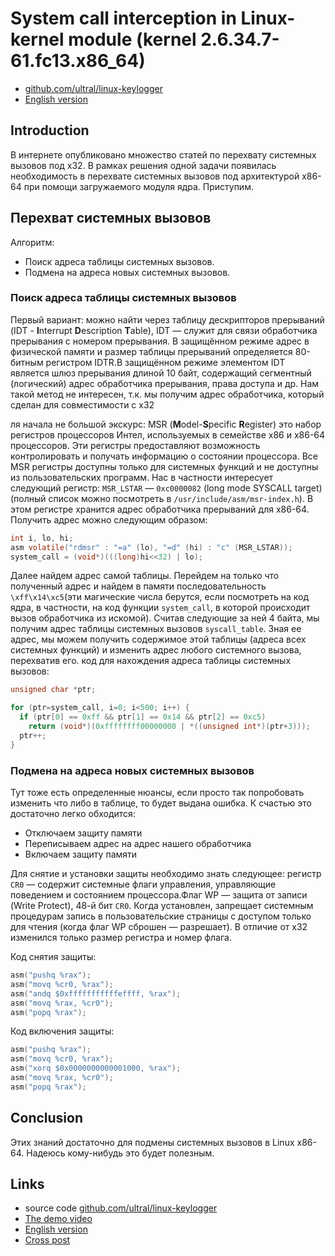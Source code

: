 # System call interception in Linux-kernel module (kernel 2.6.34.7-61.fc13.x86_64)

* [github.com/ultral/linux-keylogger](https://github.com/ultral/linux-keylogger)
* [English version](system-call-interception-in-linux-kernel-module-en.md)

## Introduction

В интернете опубликовано множество статей по перехвату системных вызовов под x32. В рамках решения одной задачи появилась необходимость в перехвате системных вызовов под архитектурой x86-64 при помощи загружаемого модуля ядра. Приступим.

## Перехват системных вызовов

Алгоритм:

* Поиск адреса таблицы системных вызовов.
* Подмена на адреса новых системных вызовов.

### Поиск адреса таблицы системных вызовов

Первый вариант: можно найти через таблицу дескрипторов прерываний (IDT - **I**nterrupt **D**escription **T**able), IDT — служит для связи обработчика прерывания с номером прерывания. В защищённом режиме адрес в физической памяти и размер таблицы прерываний определяется 80-битным регистром IDTR.В защищённом режиме элементом IDT является шлюз прерывания длиной 10 байт, содержащий сегментный (логический) адрес обработчика прерывания, права доступа и др. Нам такой метод не интересен, т.к. мы получим адрес обработчика, который сделан для совместимости с х32

ля начала не большой экскурс: MSR (**M**odel-**S**pecific **R**egister) это набор регистров процессоров Интел, используемых в семействе x86 и x86-64 процессоров. Эти регистры предоставляют возможность контролировать и получать информацию о состоянии процессора. Все MSR регистры доступны только для системных функций и не доступны из пользовательских программ. Нас в частности интересует следующий регистр: `MSR_LSTAR` — `0xc0000082` (long mode SYSCALL target) (полный список можно посмотреть в `/usr/include/asm/msr-index.h`). В этом регистре хранится адрес обработчика прерываний для x86-64. Получить адрес можно следующим образом:

```c
int i, lo, hi;
asm volatile("rdmsr" : "=a" (lo), "=d" (hi) : "c" (MSR_LSTAR));
system_call = (void*)(((long)hi<<32) | lo);
```

Далее найдем адрес самой таблицы. Перейдем на только что полученный адрес и найдем в памяти последовательность `\xff\x14\xc5`(эти магические числа берутся, если посмотреть на код ядра, в частности, на код функции `system_call`, в которой происходит вызов обработчика из искомой). Считав следующие за ней 4 байта, мы получим адрес таблицы системных вызовов `syscall_table`. Зная ее адрес, мы можем получить содержимое этой таблицы (адреса всех системных функций) и изменить адрес любого системного вызова, перехватив его.
код для нахождения адреса таблицы системных вызовов:

```c
unsigned char *ptr;

for (ptr=system_call, i=0; i<500; i++) {
  if (ptr[0] == 0xff && ptr[1] == 0x14 && ptr[2] == 0xc5)
    return (void*)(0xffffffff00000000 | *((unsigned int*)(ptr+3)));
  ptr++;
}
```

### Подмена на адреса новых системных вызовов

Тут тоже есть определенные нюансы, если просто так попробовать изменить что либо в таблице, то будет выдана ошибка. К счастью это достаточно легко обходится:

* Отключаем защиту памяти
* Переписываем адрес на адрес нашего обработчика
* Включаем защиту памяти

Для снятие и установки защиты необходимо знать следующее: регистр `CR0` — содержит системные флаги управления, управляющие поведением и состоянием процессора.Флаг WP — защита от записи (Write Protect), 48-й бит `CR0`. Когда установлен, запрещает системным процедурам запись в пользовательские страницы с доступом только для чтения (когда флаг WP сброшен — разрешает). В отличие от х32 изменился только размер регистра и номер флага.

Код снятия защиты:

```c
asm("pushq %rax");
asm("movq %cr0, %rax");
asm("andq $0xfffffffffffeffff, %rax");
asm("movq %rax, %cr0");
asm("popq %rax");
```

Код включения защиты:

```c
asm("pushq %rax");
asm("movq %cr0, %rax");
asm("xorq $0x0000000000001000, %rax");
asm("movq %rax, %cr0");
asm("popq %rax");
```

## Conclusion

Этих знаний достаточно для подмены системных вызовов в Linux x86-64. Надеюсь кому-нибудь это будет полезным.

## Links

* source code [github.com/ultral/linux-keylogger](https://github.com/ultral/linux-keylogger)
* [The demo video](https://www.youtube.com/watch?v=FgPVCQa0qsw)
* [English version](system-call-interception-in-linux-kernel-module-en.md)
* [Cross post](https://habr.com/en/post/110369/)
